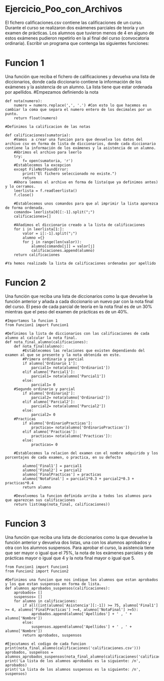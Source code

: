 # Ejercicio_Poo_con_Archivos

El fichero calificaciones.csv contiene las calificaciones de un curso. Durante el curso se realizaron dos exámenes parciales de teoría y un examen de prácticas. Los alumnos que tuvieron menos de 4 en alguno de estos exámenes pudieron repetirlo en la al final del curso (convocatoria ordinaria). Escribir un programa que contenga las siguientes funciones:

# Funcion 1
Una función que reciba el fichero de calificaciones y devuelva una lista de diccionarios, donde cada diccionario contiene la información de los exámenes y la asistencia de un alumno. La lista tiene que estar ordenada por apellidos.
    #Empezamos definiendo la nota

    def nota(numero):
        numero = numero.replace(',', '.') #Con esto lo que hacemos es cambiar la coma que separa el numero entero de los decimales por un punto.
        return float(numero)

    #Definimos la calificacion de las notas

    def calificaciones(sumatoria):
        #Vamos  a crear una funcion para que devuelva los datos del archivo csv en forma de lista de diccionarios, donde cada diccionario contiene la información de los exámenes y la asistencia de un alumno.
        #Abrimos el archivo para leerlo
        try:
            f= open(sumatoria, 'r')
        #Establecemos la excepcion
        except FileNotFoundError:
            print("El fichero seleccionado no existe.")
            return
        #Ahora leemos el archivo en forma de lista(que ya definimos antes) y lo cerramos.
        leerlista = f.readleerlista()
        f.close()
    
        #Establecemos unos comandos para que al imprimir la lista aparezca de forma ordenada.
        comando= leerlista[0][:-1].split(";")
        calificaciones=[]

        #Añadimos el diccionario creado a la lista de calificaciones
        for i in leerlista[1:]:
            valor = i[:-1].split(";")
            alumno ={}
            for j in range(len(valor)):
                alumno[comando[j]] = valor[j]
                calificaciones.append(alumno)
        return calificaciones

    #Ya hemos realizado la lista de calificaciones ordenadas por apellido


# Funcion 2
Una función que reciba una lista de diccionarios como la que devuelve la función anterior y añada a cada diccionario un nuevo par con la nota final del curso. El peso de cada parcial de teoría en la nota final es de un 30% mientras que el peso del examen de prácticas es de un 40%.

    #Importamos la funcion 1
    from Funcion1 import Funcion1

    #Definimos la lista de diccionarios con las calificaciones de cada alumno al calcular la nota final.
    def nota_final_alumno(calificaciones):
        def nota_final(alumno):
            #Establecemos las relaciones que existen dependiendo del examen al que se presente y la nota obtenida en este.
            #Primera ordinario y parcial
            if alumno['Ordinario 1']: 
                parcial1= nota(alumno['Ordinario1'])
            elif alumno['Parcial1']:
                parcial1= nota(alumno['Parcial1'])
            else:
                parcial1= 0
        #Segundo ordinario y parcial
            if alumno['Ordinario2']:
                parcial2= nota(alumno['Ordinario2'])
            elif alumno['Parcial2']:
                parcial2= nota(alumno['Parcial2'])
            else:
                parcial2= 0
        #Practicas
            if alumno['OrdinarioPracticas']:
                practicas= nota(alumno['OrdinarioPracticas'])
            elif alumno['Practicas']:
                practicas= nota(alumno['Practicas']):
            else:
                practicas= 0
        
        #Establecemos la relacion del examen con el nombre adquirido y los porcentajes de cada examen, o practica, en su defecto

            alumno['Final1'] = parcial1
            alumno['Final2'] = parcial2
            alumno['FinalPracticas'] = practicas
            alumno['NotaFinal'] = parcial1*0.3 + parcial2*0.3 + practicas*0.4
            return alumno
    
        #Devolvemos la funcion definida arriba a todos los alumnos para que aparezcan sus calificaciones
        return list(map(nota_final, calificaciones))
# Funcion 3
Una función que reciba una lista de diccionarios como la que devuelve la función anterior y devuelva dos listas, una con los alumnos aprobados y otra con los alumnos suspensos. Para aprobar el curso, la asistencia tiene que ser mayor o igual que el 75%, la nota de los exámenes parciales y de prácticas mayor o igual que 4 y la nota final mayor o igual que 5.

    from Funcion1 import Funcion1
    from Funcion2 import Funcion2

    #Definimos una funcion que nos indique los alumnos que estan aprobados y los que estan suspensos en forma de lista.
    def alumnos_aprobados_suspensos(calificaciones):
        aprobados= []
        suspensos= []
        for alumno in calificaciones:
            if all([int(alumno['Asistencia'][:-1]) >= 75, alumno['Final1'] >= 4, alumno['FinalPracticas'] >=4, alumno['NotaFinal'] >=5):
                aprobados.append(alumno['Apellidos'] + ' , ' + alumno['Nombre'])
            else:
                suspensos.append(alumno['Apellidos'] + ' , ' + alumno['Nombre'])
            return aprobados, suspensos

    #Ejecutamos el codigo de cada funcion
    print(nota_final_alumno(calificaciones('calificaciones.csv')))
    aprobados, suspensos = alumnos_aprobados_suspensos(nota_final_alumno(calificaciones('calificaciones.csv')))
    print('La lista de los alumnos aprobados es la siguiente: /n', aprobados)
    print('La lista de los alumnos suspensos es la siguiente: /n', suspensos)